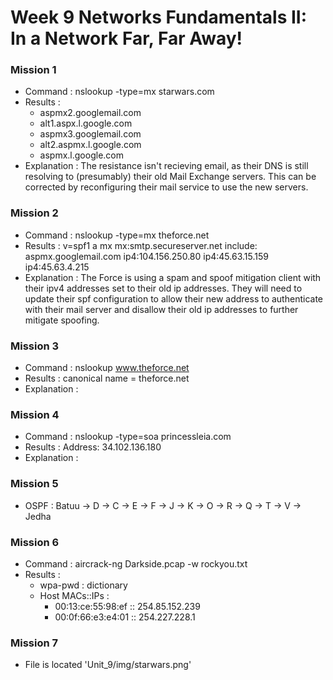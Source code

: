 # Week 9 Networks Fundamentals II: In a Network Far, Far Away! 


### Mission 1
- Command : nslookup -type=mx starwars.com
- Results :
  - aspmx2.googlemail.com
  - alt1.aspx.l.google.com
  - aspmx3.googlemail.com 
  - alt2.aspmx.l.google.com
  - aspmx.l.google.com 
- Explanation : The resistance isn't recieving email, as their DNS is still resolving to (presumably) their old Mail Exchange servers.  This can be corrected by reconfiguring their mail service to use the new servers.
          
### Mission 2
- Command : nslookup -type=mx theforce.net
- Results : v=spf1 a mx mx:smtp.secureserver.net include: aspmx.googlemail.com ip4:104.156.250.80 ip4:45.63.15.159 ip4:45.63.4.215
- Explanation : The Force is using a spam and spoof mitigation client with their ipv4 addresses set to their old ip addresses.  They will need to update their spf configuration to allow their new address to authenticate with their mail server and disallow their old ip addresses to further mitigate spoofing.

### Mission 3
- Command : nslookup www.theforce.net 
- Results : canonical name = theforce.net 
- Explanation :  

### Mission 4
- Command : nslookup -type=soa princessleia.com 
- Results : Address: 34.102.136.180 
- Explanation :

### Mission 5
- OSPF : Batuu -> D -> C -> E -> F -> J -> K -> O -> R -> Q -> T -> V -> Jedha

### Mission 6
- Command : aircrack-ng Darkside.pcap -w rockyou.txt 
- Results : 
    - wpa-pwd : dictionary
    - Host MACs::IPs :
        - 00:13:ce:55:98:ef :: 254.85.152.239
        - 00:0f:66:e3:e4:01 :: 254.227.228.1

### Mission 7
- File is located 'Unit_9/img/starwars.png'
